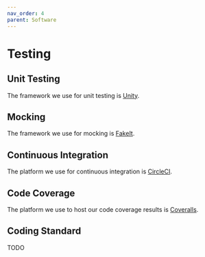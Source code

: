 ```yaml
---
nav_order: 4
parent: Software
---
```


# Testing

## Unit Testing

The framework we use for unit testing is [Unity](https://github.com/ThrowTheSwitch/Unity).

## Mocking

The framework we use for mocking is [FakeIt](https://github.com/eranpeer/FakeIt).

## Continuous Integration

The platform we use for continuous integration is [CircleCI](https://circleci.com/).

## Code Coverage

The platform we use to host our code coverage results is [Coveralls](https://coveralls.io/).

## Coding Standard

TODO

